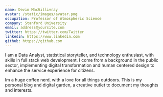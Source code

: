 ```yaml
---
name: Devin MacGillivray
avatar: /static/images/avatar.png
occupation: Professor of Atmospheric Science
company: Stanford University
email: address@yoursite.com
twitter: https://twitter.com/Twitter
linkedin: https://www.linkedin.com
github: https://github.com
---
```


I am a Data Analyst, statistical storyteller, and technology enthusiast, with skills in full stack web development. I come from a background in the public sector, implementing digital transformation and human centered design to enhance the service experience for citizens.

Im a huge coffee nerd, with a love for all things outdoors. This is my personal blog and digital garden, a creative outlet to document my thoughts and interests.
